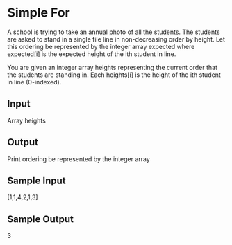 # Simple For

A school is trying to take an annual photo of all the students. The students are asked to stand in a single file line in non-decreasing order by height. Let this ordering be represented by the integer array expected where expected[i] is the expected height of the ith student in line.

You are given an integer array heights representing the current order that the students are standing in. Each heights[i] is the height of the ith student in line (0-indexed).


## Input
Array heights

## Output
Print ordering be represented by the integer array

## Sample Input
[1,1,4,2,1,3]


## Sample Output
3

